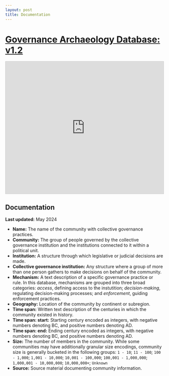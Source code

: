 ```yaml
---
layout: post
title: Documentation
---
```


# [Governance Archaeology Database: v1.2](https://airtable.com/appvYlkHheYBuvDdR/shrPD4OrKdIMAfgwP)
<iframe class="airtable-embed" src="https://airtable.com/embed/appvYlkHheYBuvDdR/shrPD4OrKdIMAfgwP?backgroundColor=gray&viewControls=on" frameborder="0" onmousewheel="" width="100%" height="420" style="background: transparent; border: 1px solid #ccc;"></iframe>

## Documentation

**Last updated:** May 2024

- **Name:** The name of the community with collective governance practices. 
- **Community:** The group of people governed by the collective governance institution and the institutions connected to it within a political unit. 
- **Institution:** A structure through which legislative or judicial decisions are made.
- **Collective governance institution:** Any structure where a group of more than one person gathers to make decisions on behalf of the community.
- **Mechanism:** A text description of a specific governance practice or rule. In this database, mechanisms are grouped into three broad categories: *access*, defining access to the instutition; *decision-making*, regulating decision-making processes; and *enforcement*, guiding enforcement practices.
- **Geography:** Location of the community by continent or subregion.
- **Time span:** Written text description of the centuries in which the community existed in history. 
- **Time span: start:** Starting century encoded as integers, with negative numbers denoting BC, and positive numbers denoting AD. 
- **Time span: end:** Ending century encoded as integers, with negative numbers denoting BC, and positive numbers denoting AD. 
- **Size:** The number of members in the community. While some communities may have additionally granular size encodings, community size is generally bucketed in the following groups: `1 - 10`; `11 - 100`; `100 - 1,000`; `1,001 - 10,000`; `10,001 - 100,000`; `100,001 - 1,000,000`; `1,000,001 - 10,000,000`; `10,000,000+`; `Unknown`
- **Source:** Source material documenting community information.
